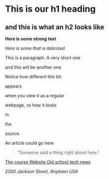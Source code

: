 <!DOCTYPE html>

<head>
<title> This is the title, y'all! </title>

</head>


<body>

<h1> This is our h1 heading </h1>
<h2> and this is what an h2 looks like </h2>

<strong> Here is some strong text </strong>

<em> Here is some that is italicized</em>
<p> This is a paragraph. A very short one </p>
<p> and this will be another one </p> 

<p> Notice how						different 													this bit



appears



when you																				view
it
as a regular 

webpage, vs how it looks 


in 




the 

source.


 </p>


<article> An article could go here </article>

<blockquote> "Someone said a thing right about here ! </blockquote>

<a href="http://jrm4.com/FSU_Courses/LIS5362.html"> The course Website </a>
<a href="http://slashdot.org">Old school tech news </a>


<address> 2300 Jackson Street, Anytown USA </address>

</body>
</html>

